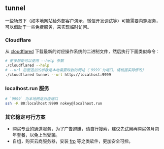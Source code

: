 tunnel
------

一些场景下（如本地网站给外部客户演示、微信开发调试等）可能需要内穿服务，可以借助于一些免费服务，来实现临时访问。


### Cloudflare

从 [cloudflared](https://github.com/cloudflare/cloudflared/releases) 下载最新的对应操作系统的二进制文件，然后执行下面类似命令：

```bash
# 更多帮助可以使用 --help 参数
./cloudflared --help
# --url 后面追加的参数是本地需要映射的网站（`9999`为端口，请根据实际修改）
./cloudflared tunnel --url http://localhost:9999
```

### localhost.run 服务

```bash
# `9999` 为本地网站对应端口
ssh -R 80:localhost:9999 nokey@localhost.run
```

### 其它稳定可行方案

- 购买专业的通道服务，为了广告避嫌，请自行搜索，建议先试用再购买包月包年套餐，以免上当受骗。
- 自组，购买云商服务器，安装 [frp](https://github.com/fatedier/frp) 等之类软件，更加安全可控。
